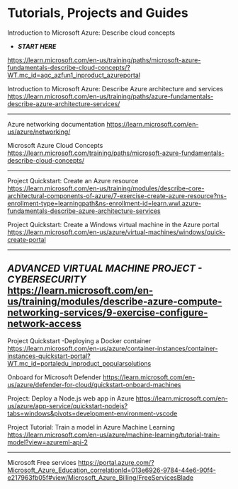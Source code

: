 # Tutorials, Projects and Guides



Introduction to Microsoft Azure: Describe cloud concepts
- ***START HERE***
  
https://learn.microsoft.com/en-us/training/paths/microsoft-azure-fundamentals-describe-cloud-concepts/?WT.mc_id=aqc_azfun1_inproduct_azureportal

Introduction to Microsoft Azure: Describe Azure architecture and services
https://learn.microsoft.com/en-us/training/paths/azure-fundamentals-describe-azure-architecture-services/

------------

Azure networking documentation
https://learn.microsoft.com/en-us/azure/networking/

Microsoft Azure Cloud Concepts
https://learn.microsoft.com/training/paths/microsoft-azure-fundamentals-describe-cloud-concepts/

----------
Project Quickstart: Create an Azure resource 
https://learn.microsoft.com/en-us/training/modules/describe-core-architectural-components-of-azure/7-exercise-create-azure-resource?ns-enrollment-type=learningpath&ns-enrollment-id=learn.wwl.azure-fundamentals-describe-azure-architecture-services

Project Quickstart: Create a Windows virtual machine in the Azure portal
https://learn.microsoft.com/en-us/azure/virtual-machines/windows/quick-create-portal

-------
***ADVANCED VIRTUAL MACHINE PROJECT - CYBERSECURITY***
https://learn.microsoft.com/en-us/training/modules/describe-azure-compute-networking-services/9-exercise-configure-network-access
-------

Project Quickstart -Deploying a Docker container
https://learn.microsoft.com/en-us/azure/container-instances/container-instances-quickstart-portal?WT.mc_id=portaledu_inproduct_popularsolutions

Onboard for Microsoft Defender
https://learn.microsoft.com/en-us/azure/defender-for-cloud/quickstart-onboard-machines

Project: Deploy a Node.js web app in Azure
 https://learn.microsoft.com/en-us/azure/app-service/quickstart-nodejs?tabs=windows&pivots=development-environment-vscode

Project Tutorial: Train a model in Azure Machine Learning
https://learn.microsoft.com/en-us/azure/machine-learning/tutorial-train-model?view=azureml-api-2

---------

Microsoft Free services
https://portal.azure.com/?Microsoft_Azure_Education_correlationId=013e6926-9784-44e6-90f4-e217963fb05f#view/Microsoft_Azure_Billing/FreeServicesBlade


